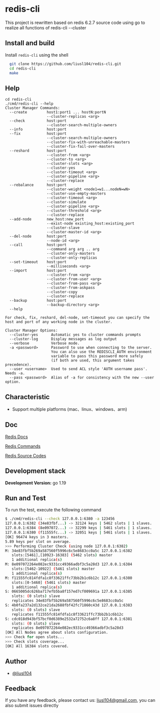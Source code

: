 
# redis-cli

This project is rewritten based on redis 6.2.7 source code using go to realize all functions of redis-cli --cluster
## Install and build

Install `redis-cli` using the shell

```bash
  git clone https://github.com/liusl104/redis-cli.git
  cd redis-cli
  make

```

## Help

```shell
cd redis-cli
./cmd/redis-cli --help
Cluster Manager Commands:
  --create         host1:port1 ... hostN:portN
                   --cluster-replicas <arg>
  --check          host:port
                   --cluster-search-multiple-owners
  --info           host:port
  --fix            host:port
                   --cluster-search-multiple-owners
                   --cluster-fix-with-unreachable-masters
                   --cluster-fix-fail-over-masters
  --reshard        host:port
                   --cluster-from <arg>
                   --cluster-to <arg>
                   --cluster-slots <arg>
                   --cluster-yes
                   --cluster-timeout <arg>
                   --cluster-pipeline <arg>
                   --cluster-replace
  --rebalance      host:port
                   --cluster-weight <node1=w1...nodeN=wN>
                   --cluster-use-empty-masters
                   --cluster-timeout <arg>
                   --cluster-simulate
                   --cluster-pipeline <arg>
                   --cluster-threshold <arg>
                   --cluster-replace
  --add-node       new_host:new_port 
                   --exist-node existing_host:existing_port
                   --cluster-slave
                   --cluster-master-id <arg>
  --del-node       host:port 
                   --node-id <arg>
  --call           host:port 
                   --command arg arg .. arg
                   --cluster-only-masters
                   --cluster-only-replicas
  --set-timeout    host:port 
                   --milliseconds <arg>
  --import         host:port
                   --cluster-from <arg>
                   --cluster-from-user <arg>
                   --cluster-from-pass <arg>
                   --cluster-from-askpass
                   --cluster-copy
                   --cluster-replace
  --backup         host:port
                   --backup-directory <arg>
  --help   

For check, fix, reshard, del-node, set-timeout you can specify the host and port of any working node in the cluster.

Cluster Manager Options:
  --cluster-yes      Automatic yes to cluster commands prompts
  --cluster-log      Display messages as log output
  --verbose          Verbose mode.
  -a <password>      Password to use when connecting to the server.
                     You can also use the REDISCLI_AUTH environment
                     variable to pass this password more safely
                     (if both are used, this argument takes precedence).
  --user <username>  Used to send ACL style 'AUTH username pass'. Needs -a.
  --pass <password>  Alias of -a for consistency with the new --user option.

```


## Characteristic

- Support multiple platforms (mac、linux、windows、arm)



## Doc

[Redis Docs](https://redis.io/docs)

[Redis Commands](https://redis.io/commands/)

[Redis Source Codes](https://github.com/redis/redis/tree/6.2)
## Development stack

**Development Version:** go 1.19



## Run and Test 

To run the test, execute the following command

```bash
$ ./cmd/redis-cli --check 127.0.0.1:6380 -a 123456
127.0.0.1:6382 (34e83fbf...) -> 32124 keys | 5462 slots | 1 slaves.
127.0.0.1:6384 (8e097072...) -> 32299 keys | 5461 slots | 1 slaves.
127.0.0.1:6380 (f11555fc...) -> 32051 keys | 5461 slots | 1 slaves.
[OK] 96474 keys in 3 masters.
5.89 keys per slot on average.
>>> Performing Cluster Check (using node 127.0.0.1:6382)
M: 34e83fbf5b269a587560f5996c6c5e8683cc0a5c 127.0.0.1:6382
   slots:[5461],[10923-16383] (5462 slots) master
   1 additional replica(s)
M: 8e097072264e082ec9331cc49366adbf3c5a28d3 127.0.0.1:6384
   slots:[5462-10922] (5461 slots) master
   1 additional replica(s)
M: f11555fc814fdfa1c8f33621ffc73bb2b1c6b12c 127.0.0.1:6380
   slots:[0-5460] (5461 slots) master
   1 additional replica(s)
S: 0665005dc626ba717efb5ba8f157ed7cf009691a 127.0.0.1:6385
   slots: (0 slots) slave
   replicates 34e83fbf5b269a587560f5996c6c5e8683cc0a5c
S: 4b0fa237a2d132ce21da2688fbf42fc71860c43d 127.0.0.1:6383
   slots: (0 slots) slave
   replicates f11555fc814fdfa1c8f33621ffc73bb2b1c6b12c
S: cdc018d943bf57bcf0d6389e2532a72752c6a8ff 127.0.0.1:6381
   slots: (0 slots) slave
   replicates 8e097072264e082ec9331cc49366adbf3c5a28d3
[OK] All Nodes agree about slots configuration.
>>> Check for open slots...
>>> Check slots coverage...
[OK] All 16384 slots covered.


```


## Author

- [@liusl104](https://github.com/liusl104)


## Feedback

If you have any feedback, please contact us: liusl104@gmail.com, you can also submit issues directly
